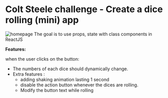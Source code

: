 # Colt Steele challenge - Create a dice rolling (mini) app

![homepage]('https://github.com/CAH1983/rolling-dice-challenge/blob/main/public/Images/homepage.png')
The goal is to use props, state with class components in ReactJS

**Features:**

when the user clicks on the button:

- The numbers of each dice should dynamically change.
- Extra features :
  - adding shaking animation lasting 1 second
  - disable the action button whenever the dices are rolling.
  - Modify the button text while rolling

